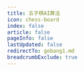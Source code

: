 ```yaml
---
title: 五子棋AI算法
icon: chess-board
index: false
article: false
pageInfo: false
lastUpdated: false
redirectTo: gobang1.md
breadcrumbExclude: true
---
```


